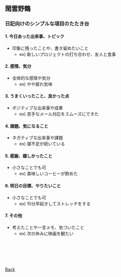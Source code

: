 ## 閑雲野鶴

### 日記向けのシンプルな項目のたたき台

#### 1. 今日あった出来事、トピック
- 印象に残ったことや、書き留めたいこと
  - ex) 新しいプロジェクトの打ち合わせ、友人と食事

#### 2. 感情、気分
- 全体的な感情や気分
  - ex) やや疲れ気味

#### 3. うまくいったこと、良かった点
- ポジティブな出来事や成果
  - ex) 苦手なメール対応をスムーズにできた

#### 4. 課題、気になること
- ネガティブな出来事や課題
  - ex) 寝不足が続いている

#### 5. 感謝、嬉しかったこと
- 小さなことでも可
  - ex) 美味しいコーヒーが飲めた

#### 6. 明日の目標、やりたいこと
- 小さなことでも可
  - ex) 10分早起きしてストレッチをする

#### 7. その他
- 考えたことや一言メモ、気づいたこと
  - ex) 次の休みに映画を観たい

<p style="margin-top: 100px;"></p>

[Back](./../../)
